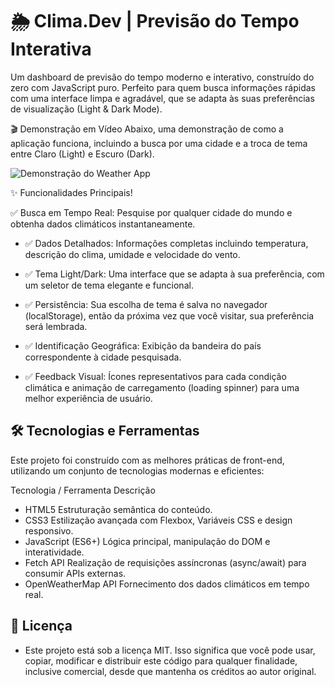 # 🌦️ Clima.Dev | Previsão do Tempo Interativa
Um dashboard de previsão do tempo moderno e interativo, construído do zero com JavaScript puro. Perfeito para quem busca informações rápidas com uma interface limpa e agradável, que se adapta às suas preferências de visualização (Light & Dark Mode).

🎬 Demonstração em Vídeo
Abaixo, uma demonstração de como a aplicação funciona, incluindo a busca por uma cidade e a troca de tema entre Claro (Light) e Escuro (Dark).

![Demonstração do Weather App](https://github.com/user-attachments/assets/6d73e571-4c95-4035-a4fc-35e8f83b0261)


✨ Funcionalidades Principais!

✅ Busca em Tempo Real: Pesquise por qualquer cidade do mundo e obtenha dados climáticos instantaneamente.

- ✅ Dados Detalhados: Informações completas incluindo temperatura, descrição do clima, umidade e velocidade do vento.

- ✅ Tema Light/Dark: Uma interface que se adapta à sua preferência, com um seletor de tema elegante e funcional.

- ✅ Persistência: Sua escolha de tema é salva no navegador (localStorage), então da próxima vez que você visitar, sua preferência será lembrada.

- ✅ Identificação Geográfica: Exibição da bandeira do país correspondente à cidade pesquisada.

- ✅ Feedback Visual: Ícones representativos para cada condição climática e animação de carregamento (loading spinner) para uma melhor experiência de usuário.

## 🛠️ Tecnologias e Ferramentas
Este projeto foi construído com as melhores práticas de front-end, utilizando um conjunto de tecnologias modernas e eficientes:

Tecnologia / Ferramenta	Descrição
- HTML5	Estruturação semântica do conteúdo.
- CSS3	Estilização avançada com Flexbox, Variáveis CSS e design responsivo.
- JavaScript (ES6+)	Lógica principal, manipulação do DOM e interatividade.
- Fetch API	Realização de requisições assíncronas (async/await) para consumir APIs externas.
- OpenWeatherMap API	Fornecimento dos dados climáticos em tempo real.

## 📄 Licença

- Este projeto está sob a licença MIT. Isso significa que você pode usar, copiar, modificar e distribuir este código para qualquer finalidade, inclusive comercial, desde que mantenha os créditos ao autor original.
